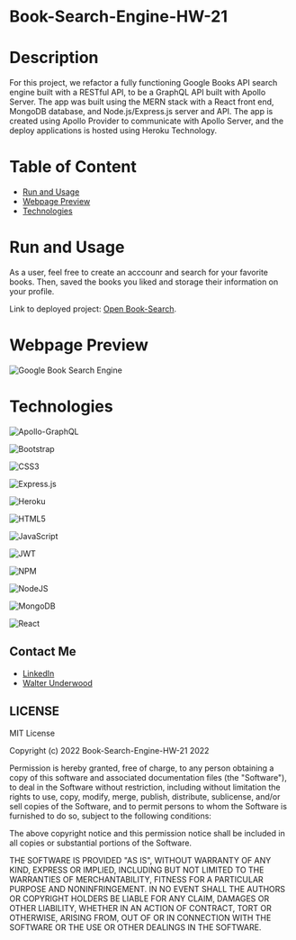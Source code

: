 # Book-Search-Engine-HW-21

# Description
For this project, we refactor a fully functioning Google Books API search engine built with a RESTful API,  to be a GraphQL API built with Apollo Server. The app was built using the MERN stack with a React front end, MongoDB database, and Node.js/Express.js server and API. The app is created using Apollo Provider to communicate with Apollo Server, and the deploy applications is hosted using Heroku Technology.

# Table of Content

* [Run and Usage](#run-and-usage)
* [Webpage Preview](#webpage-preview)
* [Technologies](#technologies)


# Run and Usage
As a user, feel free to create an acccounr and search for your favorite books. Then, saved the books you liked and storage their information on your profile.

Link to deployed project: [Open Book-Search](https://wau00.github.io/Portfolio-React-HW-19/).



# Webpage Preview

![Google Book Search Engine](./client/src/assets/Google_Book_Search_Demo.gif)

# Technologies
![Apollo-GraphQL](https://img.shields.io/badge/-ApolloGraphQL-311C87?style=for-the-badge&logo=apollo-graphql)

![Bootstrap](https://img.shields.io/badge/bootstrap-%23563D7C.svg?style=for-the-badge&logo=bootstrap&logoColor=white)

![CSS3](https://img.shields.io/badge/css3-%231572B6.svg?style=for-the-badge&logo=css3&logoColor=white)

![Express.js](https://img.shields.io/badge/express.js-%23404d59.svg?style=for-the-badge&logo=express&logoColor=%2361DAFB)

![Heroku](https://img.shields.io/badge/heroku-%23430098.svg?style=for-the-badge&logo=heroku&logoColor=white)

![HTML5](https://img.shields.io/badge/html5-%23E34F26.svg?style=for-the-badge&logo=html5&logoColor=white)

![JavaScript](https://img.shields.io/badge/javascript-%23323330.svg?style=for-the-badge&logo=javascript&logoColor=%23F7DF1E)

![JWT](https://img.shields.io/badge/JWT-black?style=for-the-badge&logo=JSON%20web%20tokens)

![NPM](https://img.shields.io/badge/NPM-%23000000.svg?style=for-the-badge&logo=npm&logoColor=white)

![NodeJS](https://img.shields.io/badge/node.js-6DA55F?style=for-the-badge&logo=node.js&logoColor=white)

![MongoDB](https://img.shields.io/badge/MongoDB-%234ea94b.svg?style=for-the-badge&logo=mongodb&logoColor=white)

![React](https://img.shields.io/badge/react-%2320232a.svg?style=for-the-badge&logo=react&logoColor=%2361DAFB)


## Contact Me 
- [LinkedIn](https://www.linkedin.com/in/walter-a-underwood-291524234/) 
- [Walter Underwood](mailto:walonsounderwood@gmail.com?subject=[GitHub]%20Source%20Han%20Sans)


## **LICENSE**

MIT License

Copyright (c) 2022 Book-Search-Engine-HW-21 2022

Permission is hereby granted, free of charge, to any person obtaining a copy of this software and associated documentation files (the "Software"), to deal in the Software without restriction, including without limitation the rights to use, copy, modify, merge, publish, distribute, sublicense, and/or sell copies of the Software, and to permit persons to whom the Software is furnished to do so, subject to the following conditions:

The above copyright notice and this permission notice shall be included in all copies or substantial portions of the Software.

THE SOFTWARE IS PROVIDED "AS IS", WITHOUT WARRANTY OF ANY KIND, EXPRESS OR IMPLIED, INCLUDING BUT NOT LIMITED TO THE WARRANTIES OF MERCHANTABILITY, FITNESS FOR A PARTICULAR PURPOSE AND NONINFRINGEMENT. IN NO EVENT SHALL THE AUTHORS OR COPYRIGHT HOLDERS BE LIABLE FOR ANY CLAIM, DAMAGES OR OTHER LIABILITY, WHETHER IN AN ACTION OF CONTRACT, TORT OR OTHERWISE, ARISING FROM, OUT OF OR IN CONNECTION WITH THE SOFTWARE OR THE USE OR OTHER DEALINGS IN THE SOFTWARE.
